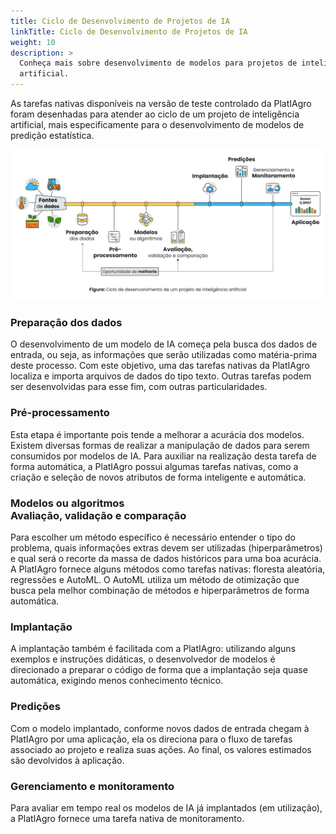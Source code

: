 ```yaml
---
title: Ciclo de Desenvolvimento de Projetos de IA
linkTitle: Ciclo de Desenvolvimento de Projetos de IA
weight: 10
description: >
  Conheça mais sobre desenvolvimento de modelos para projetos de inteligência
  artificial.
---
```


As tarefas nativas disponíveis na versão de teste controlado da PlatIAgro foram desenhadas para atender ao ciclo de um projeto de inteligência artificial, mais especificamente para o desenvolvimento de modelos de predição estatística.

![Ciclo de desenvolvimento de um projeto de inteligência artificial](/images/ai-flow.png)

### Preparação dos dados

O desenvolvimento de um modelo de IA começa pela busca dos dados de entrada, ou seja, as informações que serão utilizadas como matéria-prima deste processo. Com este objetivo, uma das tarefas nativas da PlatIAgro localiza e importa arquivos de dados do tipo texto. Outras tarefas podem ser desenvolvidas para esse fim, com outras particularidades.

### Pré-processamento

Esta etapa é importante pois tende a melhorar a acurácia dos modelos. Existem diversas formas de realizar a manipulação de dados para serem consumidos por modelos de IA.  Para auxiliar na realização desta tarefa de forma automática, a PlatIAgro possui algumas tarefas nativas, como a criação e seleção de novos atributos de forma inteligente e automática.

### Modelos ou algoritmos<br>Avaliação, validação e comparação

Para escolher um método específico é necessário entender o tipo do problema, quais informações extras devem ser utilizadas (hiperparâmetros) e qual será o recorte da massa de dados históricos para uma boa acurácia. A PlatIAgro fornece alguns métodos como tarefas nativas: floresta aleatória, regressões e AutoML. O AutoML utiliza um método de otimização que busca pela melhor combinação de métodos e hiperparâmetros de forma automática.

### Implantação

A implantação também é facilitada com a PlatIAgro: utilizando alguns exemplos e instruções didáticas, o desenvolvedor de modelos é direcionado a preparar o código de forma que a implantação seja quase automática, exigindo menos conhecimento técnico.

### Predições

Com o modelo implantado, conforme novos dados de entrada chegam à PlatIAgro por uma aplicação, ela os direciona para o fluxo de tarefas associado ao projeto e realiza suas ações. Ao final, os valores estimados são devolvidos à aplicação.

### Gerenciamento e monitoramento

Para avaliar em tempo real os modelos de IA já implantados (em utilização), a PlatIAgro fornece uma tarefa nativa de monitoramento.
